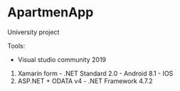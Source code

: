 # ApartmenApp

University project

Tools:
  - Visual studio community 2019
  
  1. Xamarin form
    - .NET Standard 2.0
    - Android 8.1
    - IOS
  2. ASP.NET + ODATA v4
    - .NET Framework 4.7.2
